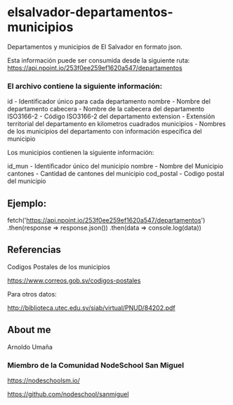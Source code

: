 # elsalvador-departamentos-municipios
Departamentos y municipios de El Salvador en formato json.

Esta información puede ser consumida desde la siguiente ruta:
https://api.npoint.io/253f0ee259ef1620a547/departamentos

### El archivo contiene la siguiente información:

id - Identificador único para cada departamento
nombre - Nombre del departamento
cabecera - Nombre de la cabecera del departamento
ISO3166-2 - Código  ISO3166-2 del departamento
extension - Extensión territorial del departamento en kilometros cuadrados
municipios - Nombres de los municipios del departamento con información especifica del municipio

Los municipios contienen la siguiente información:

id_mun - Identificador único del municipio
nombre - Nombre del Municipio
cantones - Cantidad de cantones del municipio
cod_postal - Codigo postal del municipio


## Ejemplo:

fetch('https://api.npoint.io/253f0ee259ef1620a547/departamentos')
.then(response => response.json())
.then(data => console.log(data))

## Referencias

Codigos Postales de los municipios

https://www.correos.gob.sv/codigos-postales

Para otros datos:

http://biblioteca.utec.edu.sv/siab/virtual/PNUD/84202.pdf

## About me

Arnoldo Umaña

### Miembro de la Comunidad NodeSchool San Miguel

https://nodeschoolsm.io/

https://github.com/nodeschool/sanmiguel
